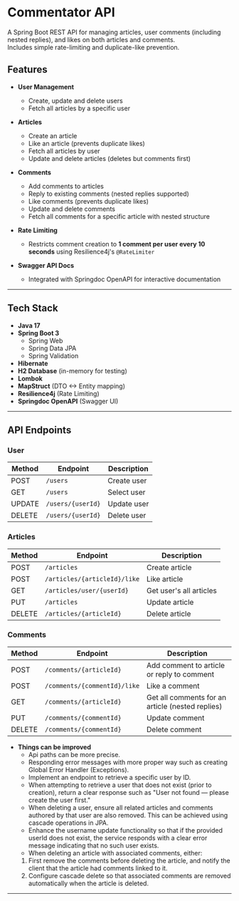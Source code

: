 # Commentator API

A Spring Boot REST API for managing articles, user comments (including nested replies), and likes on both articles and comments.  
Includes simple rate-limiting and duplicate-like prevention.

## Features

- **User Management**
    - Create, update and delete users
    - Fetch all articles by a specific user

- **Articles**
    - Create an article
    - Like an article (prevents duplicate likes)
    - Fetch all articles by user
    - Update and delete articles (deletes but comments first)

- **Comments**
    - Add comments to articles
    - Reply to existing comments (nested replies supported)
    - Like comments (prevents duplicate likes)
    - Update and delete comments
    - Fetch all comments for a specific article with nested structure

- **Rate Limiting**
    - Restricts comment creation to **1 comment per user every 10 seconds** using Resilience4j's `@RateLimiter`

- **Swagger API Docs**
    - Integrated with Springdoc OpenAPI for interactive documentation

---

## Tech Stack

- **Java 17**
- **Spring Boot 3**
    - Spring Web
    - Spring Data JPA
    - Spring Validation
- **Hibernate**
- **H2 Database** (in-memory for testing)
- **Lombok**
- **MapStruct** (DTO <-> Entity mapping)
- **Resilience4j** (Rate Limiting)
- **Springdoc OpenAPI** (Swagger UI)

---

## API Endpoints

### **User**
| Method | Endpoint              | Description |
|--------|-----------------------|-------------|
| POST   | `/users`               | Create user |
| GET     | `/users`               | Select user |
| UPDATE | `/users/{userId}`      | Update user |
| DELETE | `/users/{userId}`      | Delete user |

### **Articles**
| Method | Endpoint                     | Description             |
|--------|------------------------------|-------------------------|
| POST   | `/articles`                  | Create article          |
| POST   | `/articles/{articleId}/like` | Like article            |
| GET    | `/articles/user/{userId}`    | Get user's all articles |
| PUT    | `/articles`                  | Update article          |
| DELETE | `/articles/{articleId}`      | Delete article          |

### **Comments**
| Method | Endpoint                     | Description |
|--------|------------------------------|-------------|
| POST   | `/comments/{articleId}`      | Add comment to article or reply to comment |
| POST   | `/comments/{commentId}/like` | Like a comment |
| GET    | `/comments/{articleId}`      | Get all comments for an article (nested replies) |
| PUT    | `/comments/{commentId}`      | Update comment |
| DELETE | `/comments/{commentId}`      | Delete comment |

- **Things can be improved**
    -  Api paths can be more precise.
    -  Responding error messages with more proper way such as creating Global Error Handler (Exceptions).
    -  Implement an endpoint to retrieve a specific user by ID.
    -  When attempting to retrieve a user that does not exist (prior to creation), return a clear response such as "User not found — please create the user first."
    -  When deleting a user, ensure all related articles and comments authored by that user are also removed. This can be achieved using cascade operations in JPA.
    -  Enhance the username update functionality so that if the provided userId does not exist, the service responds with a clear error message indicating that no such user exists.
    -  When deleting an article with associated comments, either:
    1) First remove the comments before deleting the article, and notify the client that the article had comments linked to it.
    2) Configure cascade delete so that associated comments are removed automatically when the article is deleted.
---
